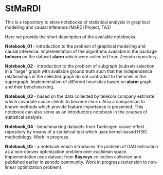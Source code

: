# StMaRDI
This is a repository to store notebooks of statistical analysis in graphical modelling and causal inference (MaRDI Project, TA3)

Here we provide the short description of the available notebooks. 

__Notebook_01__ - introduction to the problem of graphical modelling and causal inference. Implementation of the algorithms available in the package __bnlearn__ on the dataset __alarm__ which were collected from Zenodo repository.  

__Notebook_02__ - introduction to the problem of subgraph (subset) selection in a "large" graph with available ground truth such that the independence relationships in the selected graph do not contradict to the ones in the supergraph. Implementation of different heuristics based on __alarm__ graph and their benchmarking. 

__Notebook_03__ - based on the data collected by telekom company estimate which covariate cause clients to become churn. Also a comparison to known methods which provide feature importance is presented. This notebook can also serve as an introductory notebook in the courses of statistical analysis.   

__Notebook_04__ - benchmarking datasets from Tuebingen cause-effect repository by means of a statistical test which uses kernel-based HSIC methodology. Work in progress.

__Notebook_05__ - a notebook which introduces the problem of DAG estimation as a non-convex optimization problem over euclidean space. Implementation uses dataset from __Bayesys__ collection collected and published earlier in zenodo community. Work in progress (extension to non-linear optimization problem).

